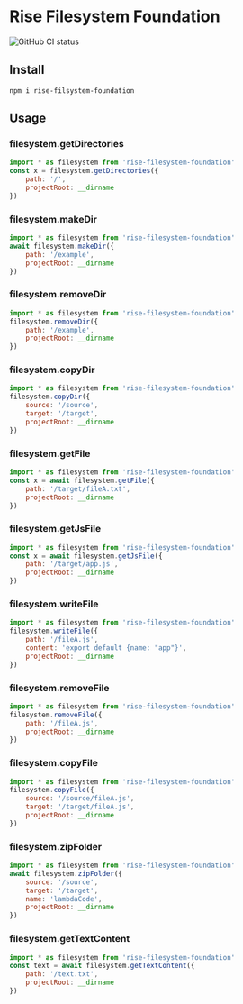 # Rise Filesystem Foundation

![GitHub CI status](https://github.com/rise-cli/rise-filesystem-foundation/actions/workflows/test.yml/badge.svg)

## Install

```
npm i rise-filsystem-foundation
```

## Usage

### filesystem.getDirectories

```js
import * as filesystem from 'rise-filesystem-foundation'
const x = filesystem.getDirectories({
    path: '/',
    projectRoot: __dirname
})
```

### filesystem.makeDir

```js
import * as filesystem from 'rise-filesystem-foundation'
await filesystem.makeDir({
    path: '/example',
    projectRoot: __dirname
})
```

### filesystem.removeDir

```js
import * as filesystem from 'rise-filesystem-foundation'
filesystem.removeDir({
    path: '/example',
    projectRoot: __dirname
})
```

### filesystem.copyDir

```js
import * as filesystem from 'rise-filesystem-foundation'
filesystem.copyDir({
    source: '/source',
    target: '/target',
    projectRoot: __dirname
})
```

### filesystem.getFile

```js
import * as filesystem from 'rise-filesystem-foundation'
const x = await filesystem.getFile({
    path: '/target/fileA.txt',
    projectRoot: __dirname
})
```

### filesystem.getJsFile

```js
import * as filesystem from 'rise-filesystem-foundation'
const x = await filesystem.getJsFile({
    path: '/target/app.js',
    projectRoot: __dirname
})
```

### filesystem.writeFile

```js
import * as filesystem from 'rise-filesystem-foundation'
filesystem.writeFile({
    path: '/fileA.js',
    content: 'export default {name: "app"}',
    projectRoot: __dirname
})
```

### filesystem.removeFile

```js
import * as filesystem from 'rise-filesystem-foundation'
filesystem.removeFile({
    path: '/fileA.js',
    projectRoot: __dirname
})
```

### filesystem.copyFile

```js
import * as filesystem from 'rise-filesystem-foundation'
filesystem.copyFile({
    source: '/source/fileA.js',
    target: '/target/fileA.js',
    projectRoot: __dirname
})
```

### filesystem.zipFolder

```js
import * as filesystem from 'rise-filesystem-foundation'
await filesystem.zipFolder({
    source: '/source',
    target: '/target',
    name: 'lambdaCode',
    projectRoot: __dirname
})
```

### filesystem.getTextContent

```js
import * as filesystem from 'rise-filesystem-foundation'
const text = await filesystem.getTextContent({
    path: '/text.txt',
    projectRoot: __dirname
})
```
